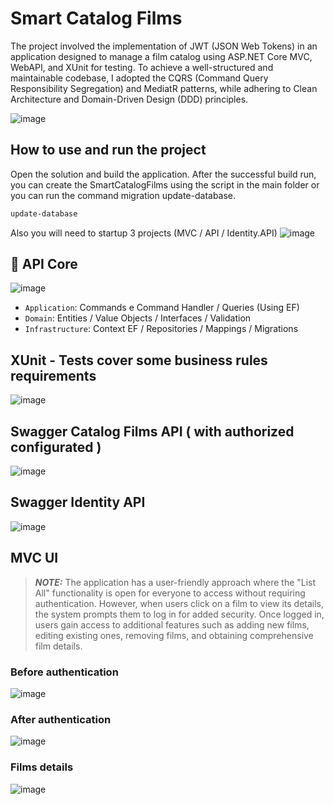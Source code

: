 # Smart Catalog Films 

The project involved the implementation of JWT (JSON Web Tokens) in an application designed to manage a film catalog using ASP.NET Core MVC, WebAPI, and XUnit for testing. To achieve a well-structured and maintainable codebase, I adopted the CQRS (Command Query Responsibility Segregation) and MediatR patterns, while adhering to Clean Architecture and Domain-Driven Design (DDD) principles. 

![image](https://github.com/bccampos/smartfilms/assets/36283909/8b707be3-de6c-4b85-a444-4b0fa3246966)


## How to use and run the project

Open the solution and build the application. After the successful build run, you can create the SmartCatalogFilms using the script in the main folder or you can run the command migration update-database. 
```bash
update-database
```
Also you will need to startup 3 projects (MVC / API / Identity.API)
![image](https://github.com/bccampos/smartfilms/assets/36283909/16efc3c2-bd43-4034-aea7-29a52fb4a004)

## :hammer:  API Core

![image](https://github.com/bccampos/smartfilms/assets/36283909/f600dae8-cde6-45b3-8df0-f83eecfb79e3)

- `Application`: Commands e Command Handler / Queries (Using EF)
- `Domain`: Entities / Value Objects / Interfaces / Validation 
- `Infrastructure`: Context EF / Repositories / Mappings / Migrations

## XUnit - Tests cover some business rules requirements 
![image](https://github.com/bccampos/smartfilms/assets/36283909/bc38301b-4e9e-4209-8669-b6697a6b8701)

## Swagger Catalog Films API ( with authorized configurated ) 
![image](https://github.com/bccampos/smartfilms/assets/36283909/6c9bbd20-a5a3-46e3-b74f-65eb6cbef748)

## Swagger Identity API 
![image](https://github.com/bccampos/smartfilms/assets/36283909/ffaf846a-0bae-442b-9640-8ed5805fcc42)

## MVC UI
> **_NOTE:_** The application has a user-friendly approach where the "List All" functionality is open for everyone to access without requiring authentication. However, when users click on a film to view its details, the system prompts them to log in for added security. Once logged in, users gain access to additional features such as adding new films, editing existing ones, removing films, and obtaining comprehensive film details.

### Before authentication
![image](https://github.com/bccampos/smartfilms/assets/36283909/6d43bfeb-7a55-4f89-ab51-b9b441029396)

### After authentication
![image](https://github.com/bccampos/smartfilms/assets/36283909/24503782-aec8-4dcf-ba59-108bdc348221)

### Films details
![image](https://github.com/bccampos/smartfilms/assets/36283909/aa8150b5-bf97-4eb6-a8ed-7bf285d36664)

  


